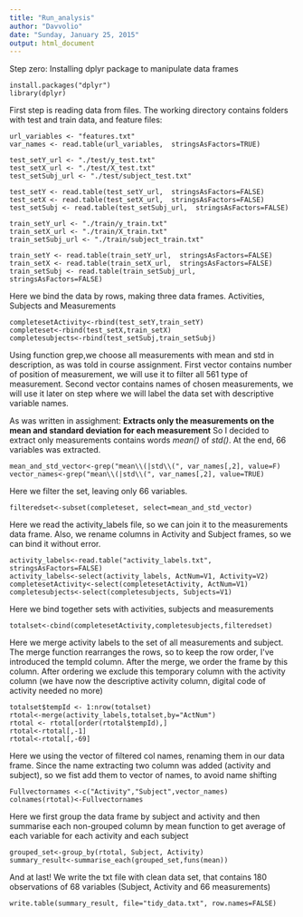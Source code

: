 ```yaml
---
title: "Run_analysis"
author: "Davvolio"
date: "Sunday, January 25, 2015"
output: html_document
---
```


Step zero: Installing dplyr package to manipulate data frames
```
install.packages("dplyr")
library(dplyr)
```


First step is reading data from files. The working directory contains folders with test and train data, and feature files:

```
url_variables <- "features.txt"
var_names <- read.table(url_variables,  stringsAsFactors=TRUE)

test_setY_url <- "./test/y_test.txt"
test_setX_url <- "./test/X_test.txt"
test_setSubj_url <- "./test/subject_test.txt"

test_setY <- read.table(test_setY_url,  stringsAsFactors=FALSE)
test_setX <- read.table(test_setX_url,  stringsAsFactors=FALSE)
test_setSubj <- read.table(test_setSubj_url,  stringsAsFactors=FALSE)

train_setY_url <- "./train/y_train.txt"
train_setX_url <- "./train/X_train.txt"
train_setSubj_url <- "./train/subject_train.txt"

train_setY <- read.table(train_setY_url,  stringsAsFactors=FALSE)
train_setX <- read.table(train_setX_url,  stringsAsFactors=FALSE)
train_setSubj <- read.table(train_setSubj_url,  stringsAsFactors=FALSE)
```

Here we bind the data by rows, making three data frames. Activities, Subjects and Measurements

```
completesetActivity<-rbind(test_setY,train_setY)
completeset<-rbind(test_setX,train_setX)
completesubjects<-rbind(test_setSubj,train_setSubj)
```

Using function grep,we choose all measurements with mean and std in description, as was told in course assignment. First vector contains number of position of measurement, we will use it to filter all 561 type of measurement. Second vector contains names of chosen measurements, we will use it later on step where we will label the data set with descriptive variable names.

As was written in assighment:
**Extracts only the measurements on the mean and standard deviation for each measurement**
So I decided to extract only measurements contains words *mean()* of *std()*. At the end, 66 variables was extracted.

```
mean_and_std_vector<-grep("mean\\(|std\\(", var_names[,2], value=F)
vector_names<-grep("mean\\(|std\\(", var_names[,2], value=TRUE)
```

Here we filter the set, leaving only 66 variables.

```
filteredset<-subset(completeset, select=mean_and_std_vector)
```

Here we read the activity_labels file, so we can join it to the measurements data frame. Also, we rename columns in Activity and Subject frames, so we can bind it without error.

```
activity_labels<-read.table("activity_labels.txt",  stringsAsFactors=FALSE)
activity_labels<-select(activity_labels, ActNum=V1, Activity=V2)
completesetActivity<-select(completesetActivity, ActNum=V1)
completesubjects<-select(completesubjects, Subjects=V1)
```

Here we bind together sets with activities, subjects and measurements

```
totalset<-cbind(completesetActivity,completesubjects,filteredset)
```

Here we merge activity labels to the set of all measurements and subject.
The merge function rearranges the rows, so to keep the row order, I've introduced the tempId column. After the merge, we order the frame by this column. After ordering we exclude this temporary column with the activity column (we have now the descriptive activity column, digital code of activity needed no more)

```
totalset$tempId <- 1:nrow(totalset)
rtotal<-merge(activity_labels,totalset,by="ActNum")
rtotal <- rtotal[order(rtotal$tempId),]
rtotal<-rtotal[,-1]
rtotal<-rtotal[,-69]
```

Here we using the vector of filtered col names, renaming them in our data frame. Since the name extracting two column was added (activity and subject), so we fist add them to vector of names, to avoid name shifting

```
Fullvectornames <-c("Activity","Subject",vector_names)
colnames(rtotal)<-Fullvectornames
```

Here we first group the data frame by subject and activity and then summarise each non-grouped column by mean function to get average of each variable for each activity and each subject

```
grouped_set<-group_by(rtotal, Subject, Activity)
summary_result<-summarise_each(grouped_set,funs(mean))
```

And at last! We write the txt file with clean data set, that contains 180 observations of 68 variables (Subject, Activity and 66 measurements)

```
write.table(summary_result, file="tidy_data.txt", row.names=FALSE) 
```
